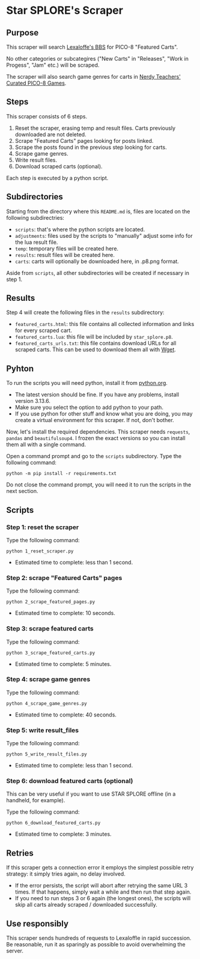 # Star SPLORE's Scraper

## Purpose

This scraper will search [Lexaloffe's BBS](https://www.lexaloffle.com/bbs/) for PICO-8 "Featured Carts". 

No other categories or subcategires ("New Carts" in "Releases", "Work in Progess", "Jam" etc.) will be scraped.

The scraper will also search game genres for carts in [Nerdy Teachers' Curated PICO-8 Games](https://nerdyteachers.com/PICO-8/Games/).

## Steps

This scraper consists of 6 steps.

1. Reset the scraper, erasing temp and result files. Carts previously downloaded are not deleted.
2. Scrape "Featured Carts" pages looking for posts linked.
3. Scrape the posts found in the previous step looking for carts.
4. Scrape game genres.
5. Write result files.
6. Download scraped carts (optional).

Each step is executed by a python script.

## Subdirectories

Starting from the directory where this `README.md` is, files are located on the following subdirectries:

- `scripts`: that's where the python scripts are located.
- `adjustments`: files used by the scripts to "manually" adjust some info for the lua result file.
- `temp`: temporary files will be created here.
- `results`: result files will be created here.
- `carts`: carts will optionally be downloaded here, in .p8.png format.

Aside from `scripts`, all other subdirectories will be created if necessary in step 1.

## Results

Step 4 will create the following files in the `results` subdirectory:

- `featured_carts.html`: this file contains all collected information and links for every scraped cart.
- `featured_carts.lua`: this file will be included by `star_splore.p8`.
- `featured_carts_urls.txt`: this file contains download URLs for all scraped carts. This can be used to download them all with [Wget](https://www.gnu.org/software/wget/).

## Pyhton

To run the scripts you will need python, install it from [python.org](https://www.python.org/).
- The latest version should be fine. If you have any problems, install version 3.13.6.
- Make sure you select the option to add python to your path.
- If you use python for other stuff and know what you are doing, you may create a virtual environment for this scraper. If not, don't bother.

Now, let's install the required dependencies. This scraper needs `requests`, `pandas` and `beautifulsoup4`. I frozen the exact versions so you can install them all with a single command.

Open a command prompt and go to the `scripts` subdirectory. Type the following command:

```
python -m pip install -r requirements.txt
```

Do not close the command prompt, you will need it to run the scripts in the next section.

## Scripts

### Step 1: reset the scraper

Type the following command:

```
python 1_reset_scraper.py
```

- Estimated time to complete: less than 1 second.

### Step 2: scrape "Featured Carts" pages

Type the following command:

```
python 2_scrape_featured_pages.py
```

- Estimated time to complete: 10 seconds.

### Step 3: scrape featured carts

Type the following command:

```
python 3_scrape_featured_carts.py
```

- Estimated time to complete: 5 minutes.

### Step 4: scrape game genres

Type the following command:

```
python 4_scrape_game_genres.py
```

- Estimated time to complete: 40 seconds.

### Step 5: write result_files

Type the following command:

```
python 5_write_result_files.py
```

- Estimated time to complete: less than 1 second.

### Step 6: download featured carts (optional)

This can be very useful if you want to use STAR SPLORE offline (in a handheld, for example).

Type the following command:

```
python 6_download_featured_carts.py
```

- Estimated time to complete: 3 minutes.

## Retries

If this scraper gets a connection error it employs the simplest possible retry strategy: it simply tries again, no delay involved.
- If the error persists, the script will abort after retrying the same URL 3 times. If that happens, simply wait a while and then run that step again. 
- If you need to run steps 3 or 6 again (the longest ones), the scripts will skip all carts already scraped / downloaded successfully.

## Use responsibly

This scraper sends hundreds of requests to Lexaloffle in rapid succession. Be reasonable, run it as sparingly as possible to avoid overwhelming the server.
